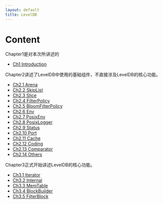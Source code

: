 ```yaml
---
layout: default
title: LevelDB
---
```


# Content

Chapter1是对本次所讲述的

- [Ch1 Introduction](./Ch1_Introduction.html)

Chapter2讲述了LevelDB中使用的基础组件，不直接涉及LevelDB的核心功能。

- [Ch2.1 Arena](Ch2.1_Arena.html)
- [Ch2.2 SkipList](./Ch2.2_SkipList.html)
- [Ch2.3 Slice](./Ch2.3_Slice.html) 
- [Ch2.4 FilterPolicy](./Ch2.4_FilterPolicy.html)
- [Ch2.5 BloomFilterPolicy](./Ch2.5_BloomFilterPolicy.html)
- [Ch2.6 Env](./Ch2.6_Env.html)
- [Ch2.7 PosixEnv](./Ch2.7_PosixEnv.html)
- [Ch2.8 PosixLogger](Ch2.8_PosixLogger.html)
- [Ch2.9 Status](Ch2.9_Status.html)
- [Ch2.10 Port](./Ch2.10_Port.html)
- [Ch2.11 Cache](./Ch2.11_Cache.html)
- [Ch2.12 Coding](./Ch2.12_Coding.html)
- [Ch2.13 Comparator](./Ch2.13_Comparator.html)
- [Ch2.14 Others](./Ch2.14_Others.html)

Chapter3正式开始讲述LevelDB的核心功能。

- [Ch3.1 Iterator](./Ch3.1_Iterator.html)
- [Ch3.2 Internal](./Ch3.2_Internal.html)
- [Ch3.3 MemTable](./Ch3.3_MemTable.html)
- [Ch3.4 BlockBuilder](./Ch3.4_BlockBuilder.html)
- [Ch3.5 FilterBlock](./Ch3.5_FilterBlock.html)

